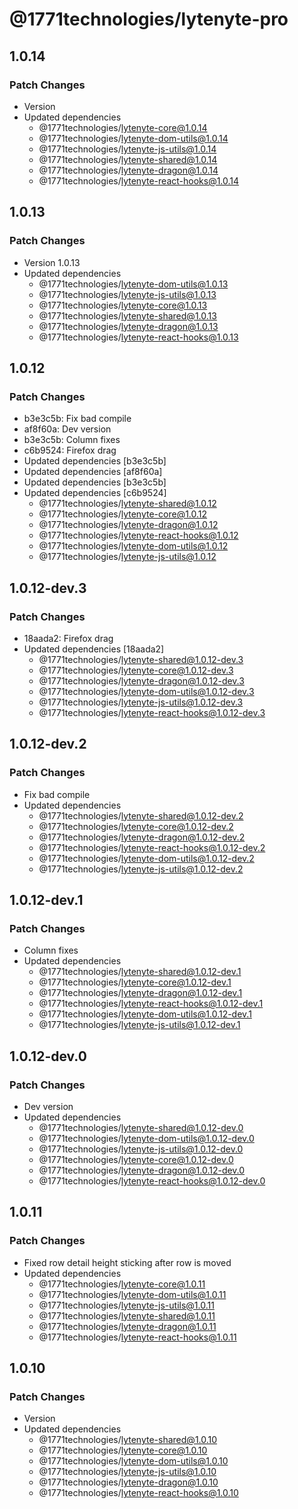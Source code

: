 # @1771technologies/lytenyte-pro

## 1.0.14

### Patch Changes

- Version
- Updated dependencies
  - @1771technologies/lytenyte-core@1.0.14
  - @1771technologies/lytenyte-dom-utils@1.0.14
  - @1771technologies/lytenyte-js-utils@1.0.14
  - @1771technologies/lytenyte-shared@1.0.14
  - @1771technologies/lytenyte-dragon@1.0.14
  - @1771technologies/lytenyte-react-hooks@1.0.14

## 1.0.13

### Patch Changes

- Version 1.0.13
- Updated dependencies
  - @1771technologies/lytenyte-dom-utils@1.0.13
  - @1771technologies/lytenyte-js-utils@1.0.13
  - @1771technologies/lytenyte-core@1.0.13
  - @1771technologies/lytenyte-shared@1.0.13
  - @1771technologies/lytenyte-dragon@1.0.13
  - @1771technologies/lytenyte-react-hooks@1.0.13

## 1.0.12

### Patch Changes

- b3e3c5b: Fix bad compile
- af8f60a: Dev version
- b3e3c5b: Column fixes
- c6b9524: Firefox drag
- Updated dependencies [b3e3c5b]
- Updated dependencies [af8f60a]
- Updated dependencies [b3e3c5b]
- Updated dependencies [c6b9524]
  - @1771technologies/lytenyte-shared@1.0.12
  - @1771technologies/lytenyte-core@1.0.12
  - @1771technologies/lytenyte-dragon@1.0.12
  - @1771technologies/lytenyte-react-hooks@1.0.12
  - @1771technologies/lytenyte-dom-utils@1.0.12
  - @1771technologies/lytenyte-js-utils@1.0.12

## 1.0.12-dev.3

### Patch Changes

- 18aada2: Firefox drag
- Updated dependencies [18aada2]
  - @1771technologies/lytenyte-shared@1.0.12-dev.3
  - @1771technologies/lytenyte-core@1.0.12-dev.3
  - @1771technologies/lytenyte-dragon@1.0.12-dev.3
  - @1771technologies/lytenyte-dom-utils@1.0.12-dev.3
  - @1771technologies/lytenyte-js-utils@1.0.12-dev.3
  - @1771technologies/lytenyte-react-hooks@1.0.12-dev.3

## 1.0.12-dev.2

### Patch Changes

- Fix bad compile
- Updated dependencies
  - @1771technologies/lytenyte-shared@1.0.12-dev.2
  - @1771technologies/lytenyte-core@1.0.12-dev.2
  - @1771technologies/lytenyte-dragon@1.0.12-dev.2
  - @1771technologies/lytenyte-react-hooks@1.0.12-dev.2
  - @1771technologies/lytenyte-dom-utils@1.0.12-dev.2
  - @1771technologies/lytenyte-js-utils@1.0.12-dev.2

## 1.0.12-dev.1

### Patch Changes

- Column fixes
- Updated dependencies
  - @1771technologies/lytenyte-shared@1.0.12-dev.1
  - @1771technologies/lytenyte-core@1.0.12-dev.1
  - @1771technologies/lytenyte-dragon@1.0.12-dev.1
  - @1771technologies/lytenyte-react-hooks@1.0.12-dev.1
  - @1771technologies/lytenyte-dom-utils@1.0.12-dev.1
  - @1771technologies/lytenyte-js-utils@1.0.12-dev.1

## 1.0.12-dev.0

### Patch Changes

- Dev version
- Updated dependencies
  - @1771technologies/lytenyte-shared@1.0.12-dev.0
  - @1771technologies/lytenyte-dom-utils@1.0.12-dev.0
  - @1771technologies/lytenyte-js-utils@1.0.12-dev.0
  - @1771technologies/lytenyte-core@1.0.12-dev.0
  - @1771technologies/lytenyte-dragon@1.0.12-dev.0
  - @1771technologies/lytenyte-react-hooks@1.0.12-dev.0

## 1.0.11

### Patch Changes

- Fixed row detail height sticking after row is moved
- Updated dependencies
  - @1771technologies/lytenyte-core@1.0.11
  - @1771technologies/lytenyte-dom-utils@1.0.11
  - @1771technologies/lytenyte-js-utils@1.0.11
  - @1771technologies/lytenyte-shared@1.0.11
  - @1771technologies/lytenyte-dragon@1.0.11
  - @1771technologies/lytenyte-react-hooks@1.0.11

## 1.0.10

### Patch Changes

- Version
- Updated dependencies
  - @1771technologies/lytenyte-shared@1.0.10
  - @1771technologies/lytenyte-core@1.0.10
  - @1771technologies/lytenyte-dom-utils@1.0.10
  - @1771technologies/lytenyte-js-utils@1.0.10
  - @1771technologies/lytenyte-dragon@1.0.10
  - @1771technologies/lytenyte-react-hooks@1.0.10
